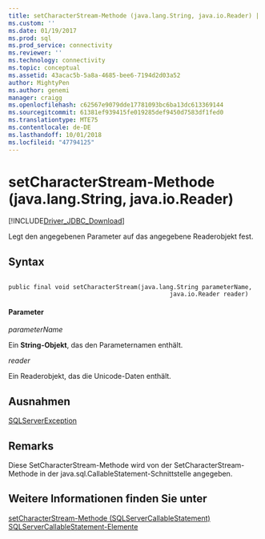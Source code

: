 ```yaml
---
title: setCharacterStream-Methode (java.lang.String, java.io.Reader) | Microsoft-Dokumentation
ms.custom: ''
ms.date: 01/19/2017
ms.prod: sql
ms.prod_service: connectivity
ms.reviewer: ''
ms.technology: connectivity
ms.topic: conceptual
ms.assetid: 43acac5b-5a8a-4685-bee6-7194d2d03a52
author: MightyPen
ms.author: genemi
manager: craigg
ms.openlocfilehash: c62567e9079dde17781093bc6ba13dc613369144
ms.sourcegitcommit: 61381ef939415fe019285def9450d7583df1fed0
ms.translationtype: MTE75
ms.contentlocale: de-DE
ms.lasthandoff: 10/01/2018
ms.locfileid: "47794125"
---
```

# <a name="setcharacterstream-method-javalangstring-javaioreader"></a>setCharacterStream-Methode (java.lang.String, java.io.Reader)
[!INCLUDE[Driver_JDBC_Download](../../../includes/driver_jdbc_download.md)]

  Legt den angegebenen Parameter auf das angegebene Readerobjekt fest.  
  
## <a name="syntax"></a>Syntax  
  
```  
  
public final void setCharacterStream(java.lang.String parameterName,  
                                             java.io.Reader reader)  
```  
  
#### <a name="parameters"></a>Parameter  
 *parameterName*  
  
 Ein **String-Objekt**, das den Parameternamen enthält.  
  
 *reader*  
  
 Ein Readerobjekt, das die Unicode-Daten enthält.  
  
## <a name="exceptions"></a>Ausnahmen  
 [SQLServerException](../../../connect/jdbc/reference/sqlserverexception-class.md)  
  
## <a name="remarks"></a>Remarks  
 Diese SetCharacterStream-Methode wird von der SetCharacterStream-Methode in der java.sql.CallableStatement-Schnittstelle angegeben.  
  
## <a name="see-also"></a>Weitere Informationen finden Sie unter  
 [setCharacterStream-Methode &#40;SQLServerCallableStatement&#41;](../../../connect/jdbc/reference/setcharacterstream-method-sqlservercallablestatement.md)   
 [SQLServerCallableStatement-Elemente](../../../connect/jdbc/reference/sqlservercallablestatement-members.md)  
  
  
